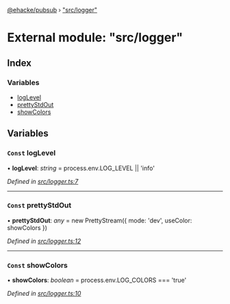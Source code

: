 [@ehacke/pubsub](../README.md) › ["src/logger"](_src_logger_.md)

# External module: "src/logger"

## Index

### Variables

* [logLevel](_src_logger_.md#const-loglevel)
* [prettyStdOut](_src_logger_.md#const-prettystdout)
* [showColors](_src_logger_.md#const-showcolors)

## Variables

### `Const` logLevel

• **logLevel**: *string* = process.env.LOG_LEVEL || 'info'

*Defined in [src/logger.ts:7](https://github.com/ehacke/pubsub/blob/a6a5ba8/src/logger.ts#L7)*

___

### `Const` prettyStdOut

• **prettyStdOut**: *any* = new PrettyStream({ mode: 'dev', useColor: showColors })

*Defined in [src/logger.ts:12](https://github.com/ehacke/pubsub/blob/a6a5ba8/src/logger.ts#L12)*

___

### `Const` showColors

• **showColors**: *boolean* = process.env.LOG_COLORS === 'true'

*Defined in [src/logger.ts:10](https://github.com/ehacke/pubsub/blob/a6a5ba8/src/logger.ts#L10)*
